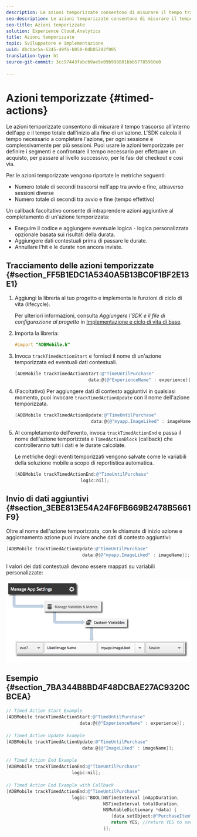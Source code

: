 ```yaml
---
description: Le azioni temporizzate consentono di misurare il tempo trascorso all'interno dell'app e il tempo totale dall'inizio alla fine di un'azione. L'SDK calcola il tempo necessario a completare l'azione, per ogni sessione e complessivamente per più sessioni. Puoi usare le azioni temporizzate per definire i segmenti e confrontare il tempo necessario per effettuare un acquisto, per passare al livello successivo, per le fasi del checkout e così via.
seo-description: Le azioni temporizzate consentono di misurare il tempo trascorso all'interno dell'app e il tempo totale dall'inizio alla fine di un'azione. L'SDK calcola il tempo necessario a completare l'azione, per ogni sessione e complessivamente per più sessioni. Puoi usare le azioni temporizzate per definire i segmenti e confrontare il tempo necessario per effettuare un acquisto, per passare al livello successivo, per le fasi del checkout e così via.
seo-title: Azioni temporizzate
solution: Experience Cloud,Analytics
title: Azioni temporizzate
topic: Sviluppatore e implementazione
uuid: dbcbac5a-6345-49f6-b050-0db05292f005
translation-type: ht
source-git-commit: 3cc97443fabcb9ae9e09b998801bbb57785960e0

---
```



# Azioni temporizzate {#timed-actions}

Le azioni temporizzate consentono di misurare il tempo trascorso all'interno dell'app e il tempo totale dall'inizio alla fine di un'azione. L'SDK calcola il tempo necessario a completare l'azione, per ogni sessione e complessivamente per più sessioni. Puoi usare le azioni temporizzate per definire i segmenti e confrontare il tempo necessario per effettuare un acquisto, per passare al livello successivo, per le fasi del checkout e così via.

Per le azioni temporizzate vengono riportate le metriche seguenti:

* Numero totale di secondi trascorsi nell'app tra avvio e fine, attraverso sessioni diverse
* Numero totale di secondi tra avvio e fine (tempo effettivo)

Un callback facoltativo consente di intraprendere azioni aggiuntive al completamento di un'azione temporizzata:

* Eseguire il codice e aggiungere eventuale logica - logica personalizzata opzionale basata sui risultati della durata.
* Aggiungere dati contestuali prima di passare le durate.
* Annullare l'hit e le durate non ancora inviate.

## Tracciamento delle azioni temporizzate {#section_FF5B1EDC1A5340A5B13BC0F1BF2E13E1}

1. Aggiungi la libreria al tuo progetto e implementa le funzioni di ciclo di vita (lifecycle).

   Per ulteriori informazioni, consulta *Aggiungere l’SDK e il file di configurazione al progetto* in [Implementazione e ciclo di vita di base](/help/ios/getting-started/dev-qs.md).
1. Importa la libreria:

   ```objective-c
   #import "ADBMobile.h"
   ```

1. Invoca `trackTimedActionStart` e fornisci il nome di un'azione temporizzata ed eventuali dati contestuali.

   ```objective-c
   [ADBMobile trackTimedActionStart:@"TimeUntilPurchase"  
                               data:@{@"ExperienceName" : experience}];
   ```

1. (Facoltativo) Per aggiungere dati di contesto aggiuntivi in qualsiasi momento, puoi invocare `trackTimedActionUpdate` con il nome dell'azione temporizzata.

   ```objective-c
   [ADBMobile trackTimedActionUpdate:@"TimeUntilPurchase"  
                                data:@{@"myapp.ImageLiked" : imageName}];
   ```

1. Al completamento dell'evento, invoca `trackTimedActionEnd` e passa il nome dell'azione temporizzata e `TimedActionBlock` (callback) che controlleranno tutti i dati e le durate calcolate.

   Le metriche degli eventi temporizzati vengono salvate come le variabili della soluzione mobile a scopo di reportistica automatica.

   ```objective-c
   [ADBMobile trackTimedActionEnd:@"TimeUntilPurchase"  
                            logic:nil];
   ```

## Invio di dati aggiuntivi {#section_3EBE813E54A24F6FB669B2478B5661F9}

Oltre al nome dell'azione temporizzata, con le chiamate di inizio azione e aggiornamento azione puoi inviare anche dati di contesto aggiuntivi:

```objective-c
[ADBMobile trackTimedActionUpdate:@"TimeUntilPurchase"  
                             data:@{@"myapp.ImageLiked" : imageName}];
```

I valori dei dati contestuali devono essere mappati su variabili personalizzate:

![](assets/map-variable-context-ltv.png)

## Esempio {#section_7BA344B8BD4F48DCBAE27AC9320CBCEA}

```objective-c
// Timed Action Start Example 
[ADBMobile trackTimedActionStart:@"TimeUntilPurchase"  
                            data:@{@"ExperienceName" : experience}];

// Timed Action Update Example 
[ADBMobile trackTimedActionUpdate:@"TimeUntilPurchase"  
                             data:@{@"ImageLiked" : imageName}];

// Timed Action End Example 
[ADBMobile trackTimedActionEnd:@"TimeUntilPurchase"  
                         logic:nil]; 
 
// Timed Action End Example with Callback 
[ADBMobile trackTimedActionEnd:@"TimeUntilPurchase"  
                         logic:^BOOL(NSTimeInterval inAppDuration,  
                                     NSTimeInterval totalDuration,  
                                     NSMutableDictionary *data) { 
                                        [data setObject:@"PurchaseItem" forKey:@"Item453"]; 
                                        return YES; //return YES to send the hit, NO to cancel 
                                     }];
```

